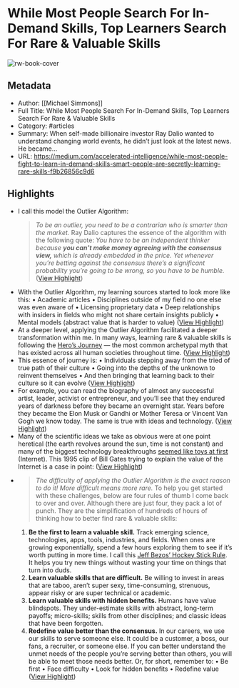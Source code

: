 # While Most People Search For In-Demand Skills, Top Learners Search For Rare & Valuable Skills

![rw-book-cover](https://miro.medium.com/max/640/1*V7tBcIojvHBpxzOhKMzBWA.jpeg)

## Metadata
- Author: [[Michael Simmons]]
- Full Title: While Most People Search For In-Demand Skills, Top Learners Search For Rare & Valuable Skills
- Category: #articles
- Summary: When self-made billionaire investor Ray Dalio wanted to understand changing world events, he didn’t just look at the latest news. He became…
- URL: https://medium.com/accelerated-intelligence/while-most-people-fight-to-learn-in-demand-skills-smart-people-are-secretly-learning-rare-skills-f9b26856c9d6

## Highlights
- I call this model the Outlier Algorithm:
  > *To be an outlier, you need to be a contrarian who is smarter than the market.*
  Ray Dalio captures the essence of the algorithm with the following quote:
  > *You have to be an independent thinker because* ***you can’t make money agreeing with the consensus view,*** *which is already embedded in the price. Yet whenever you’re betting against the consensus there’s a significant probability you’re going to be wrong, so you have to be humble.* ([View Highlight](https://read.readwise.io/read/01h7w90pbdm19wgc82g64yj87x))
- With the Outlier Algorithm, my learning sources started to look more like this:
  • Academic articles
  • Disciplines outside of my field no one else was even aware of
  • Licensing proprietary data
  • Deep relationships with insiders in fields who might not share certain insights publicly
  • Mental models (abstract value that is harder to value) ([View Highlight](https://read.readwise.io/read/01h7w95296k6066t96czzd4v31))
- At a deeper level, applying the Outlier Algorithm facilitated a deeper transformation within me. In many ways, learning rare & valuable skills is following the [Hero’s Journey](https://amzn.to/3fJj9U3) — the most common archetypal myth that has existed across all human societies throughout time. ([View Highlight](https://read.readwise.io/read/01h7w97p4a5vs44ad2bcftzbn5))
- This essence of journey is:
  • Individuals stepping away from the tried of true path of their culture
  • Going into the depths of the unknown to reinvent themselves
  • And then bringing that learning back to their culture so it can evolve ([View Highlight](https://read.readwise.io/read/01h7w96jdxey3vb0swxgc548je))
- For example, you can read the biography of almost any successful artist, leader, activist or entrepreneur, and you’ll see that they endured years of darkness before they became an overnight star. Years before they became the Elon Musk or Gandhi or Mother Teresa or Vincent Van Gogh we know today. The same is true with ideas and technology. ([View Highlight](https://read.readwise.io/read/01h7w9n6j3fwak3qzygnqewah5))
- Many of the scientific ideas we take as obvious were at one point heretical (the earth revolves around the sun, time is not constant) and many of the biggest technology breakthroughs [seemed like toys at first](https://cdixon.org/2010/01/03/the-next-big-thing-will-start-out-looking-like-a-toy) (Internet). This 1995 clip of Bill Gates trying to explain the value of the Internet is a case in point: ([View Highlight](https://read.readwise.io/read/01h7w9nprf8634tbspdm39c5bz))
- > *The difficulty of applying the Outlier Algorithm is the exact reason to do it! More difficult means more rare.*
  To help you get started with these challenges, below are four rules of thumb I come back to over and over. Although there are just four, they pack a lot of punch. They are the simplification of hundreds of hours of thinking how to better find rare & valuable skills:
  1. **Be the first to learn a valuable skill.** Track emerging science, technologies, apps, tools, industries, and fields. When ones are growing exponentially, spend a few hours exploring them to see if it’s worth putting in more time. I call this [Jeff Bezos’ Hockey Stick Rule](https://michaeldsimmons.medium.com/the-jeff-bezos-hockey-stick-rule-if-a-technology-is-growing-exponentially-dont-blow-the-50b540eeeaa4). It helps you try new things without wasting your time on things that turn into duds.
  2. **Learn valuable skills that are difficult.** Be willing to invest in areas that are taboo, aren’t super sexy, time-consuming, strenuous, appear risky or are super technical or academic.
  3. **Learn valuable skills with hidden benefits.** Humans have value blindspots. They under-estimate skills with abstract, long-term payoffs; micro-skills; skills from other disciplines; and classic ideas that have been forgotten.
  4. **Redefine value better than the consensus.** In our careers, we use our skills to serve someone else. It could be a customer, a boss, our fans, a recruiter, or someone else. If you can better understand the unmet needs of the people you’re serving better than others, you will be able to meet those needs better.
  Or, for short, remember to:
  • Be first
  • Face difficulty
  • Look for hidden benefits
  • Redefine value ([View Highlight](https://read.readwise.io/read/01h7w9sw4mhjtknzm9a9jjwfq1))
